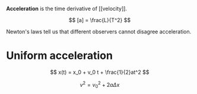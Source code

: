 **Acceleration** is the time derivative of [[velocity]].

$$
[a] = \frac{L}{T^2}
$$

Newton's laws tell us that different observers cannot disagree acceleration.

# Uniform acceleration

$$
x(t) = x_0 + v_0 t + \frac{1}{2}at^2
$$

$$
v^2 = v_0^2 + 2 a \Delta x
$$